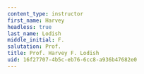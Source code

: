 ```yaml
---
content_type: instructor
first_name: Harvey
headless: true
last_name: Lodish
middle_initial: F.
salutation: Prof.
title: Prof. Harvey F. Lodish
uid: 16f27707-4b5c-eb76-6cc8-a936b47682e0
---
```

